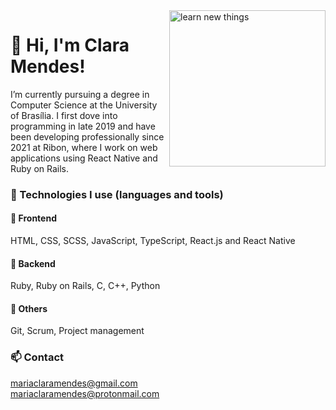 <img src="https://media.giphy.com/media/Ec5RkrmARxPmTuXgrZ/giphy.gif" alt="learn new things" width="250" height="250" align="right"/>  

# :wave: Hi, I'm Clara Mendes! 

I’m currently pursuing a degree in Computer Science at the University of Brasília. I first dove into programming in late 2019 and have been developing professionally since 2021 at Ribon, where I work on web applications using React Native and Ruby on Rails.    

### :wrench: Technologies I use (languages and tools)    

#### :art: Frontend  
HTML, CSS, SCSS, JavaScript, TypeScript, React.js and React Native    

#### 🎲 Backend  
Ruby, Ruby on Rails, C, C++, Python    

#### :open_file_folder: Others  
Git, Scrum, Project management   

### :mailbox: Contact  
mariaclaramendes@gmail.com  
mariaclaramendes@protonmail.com
